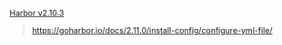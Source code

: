 [Harbor v2.10.3](https://github.com/goharbor/harbor/releases/tag/v2.10.3)

> https://goharbor.io/docs/2.11.0/install-config/configure-yml-file/

